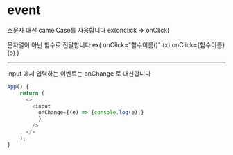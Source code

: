 # event

소문자 대신 camelCase를 사용합니다
ex(onclick => onClick)

문자열이 아닌 함수로 전달합니다
ex(
onClick="함수이름()" (x)
onClick={함수이름} (o)
)

---

input 에서 입력하는 이벤트는 onChange 로 대신합니다

```js
App() {
    return (
      <>
        <input
          onChange={(e) => {console.log(e);}
          }
        />
      </>
    );
}
```
